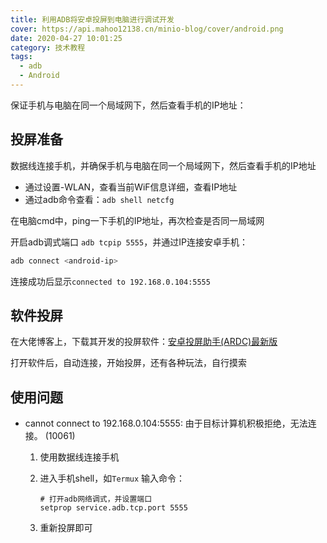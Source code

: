 ```yaml
---
title: 利用ADB将安卓投屏到电脑进行调试开发
cover: https://api.mahoo12138.cn/minio-blog/cover/android.png
date: 2020-04-27 10:01:25
category: 技术教程
tags:
  - adb
  - Android
---
```


保证手机与电脑在同一个局域网下，然后查看手机的IP地址：

## 投屏准备

数据线连接手机，并确保手机与电脑在同一个局域网下，然后查看手机的IP地址

- 通过设置-WLAN，查看当前WiF信息详细，查看IP地址
- 通过adb命令查看：`adb shell netcfg`

在电脑cmd中，ping一下手机的IP地址，再次检查是否同一局域网

开启adb调式端口 `adb tcpip 5555`，并通过IP连接安卓手机：

```bash
adb connect <android-ip>
```

连接成功后显示`connected to 192.168.0.104:5555`

## 软件投屏

在大佬博客上，下载其开发的投屏软件：[安卓投屏助手(ARDC)最新版](https://www.cnblogs.com/we-hjb/p/10989928.html)

打开软件后，自动连接，开始投屏，还有各种玩法，自行摸索

## 使用问题

- cannot connect to 192.168.0.104:5555: 由于目标计算机积极拒绝，无法连接。 (10061)

  1. 使用数据线连接手机

  2. 进入手机shell，如`Termux` 输入命令：

     ```shell
     # 打开adb网络调式，并设置端口
     setprop service.adb.tcp.port 5555
     ```

  3. 重新投屏即可
